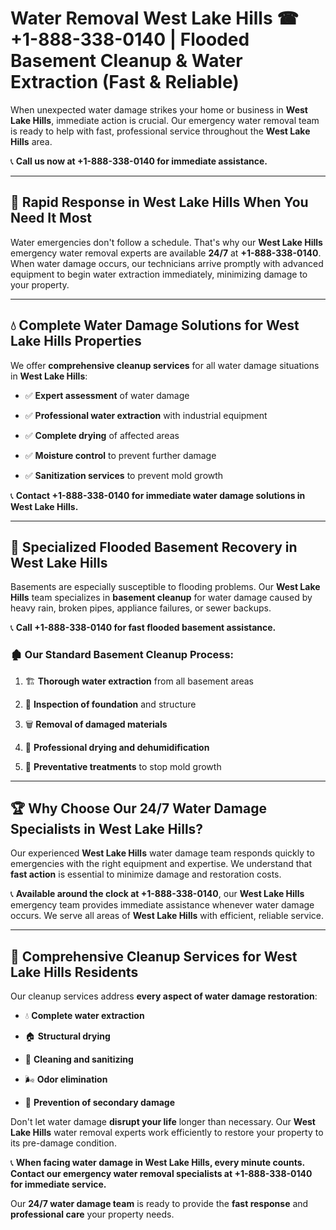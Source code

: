 # Water Removal West Lake Hills ☎ +1-888-338-0140 | Flooded Basement Cleanup & Water Extraction (Fast & Reliable)

When unexpected water damage strikes your home or business in **West Lake Hills**, immediate action is crucial. Our emergency water removal team is ready to help with fast, professional service throughout the **West Lake Hills** area. 

📞 **Call us now at +1-888-338-0140 for immediate assistance.**
---
## 🚀 Rapid Response in West Lake Hills When You Need It Most
Water emergencies don't follow a schedule. That's why our **West Lake Hills** emergency water removal experts are available **24/7** at **+1-888-338-0140**. When water damage occurs, our technicians arrive promptly with advanced equipment to begin water extraction immediately, minimizing damage to your property.
---
## 💧 Complete Water Damage Solutions for West Lake Hills Properties
We offer **comprehensive cleanup services** for all water damage situations in **West Lake Hills**:
- ✅ **Expert assessment** of water damage  
- ✅ **Professional water extraction** with industrial equipment  
- ✅ **Complete drying** of affected areas  
- ✅ **Moisture control** to prevent further damage  
- ✅ **Sanitization services** to prevent mold growth  
📞 **Contact +1-888-338-0140 for immediate water damage solutions in West Lake Hills.**
---
## 🌊 Specialized Flooded Basement Recovery in West Lake Hills
Basements are especially susceptible to flooding problems. Our **West Lake Hills** team specializes in **basement cleanup** for water damage caused by heavy rain, broken pipes, appliance failures, or sewer backups. 
📞 **Call +1-888-338-0140 for fast flooded basement assistance.**
### 🏚️ Our Standard Basement Cleanup Process:
1. 🏗️ **Thorough water extraction** from all basement areas  
2. 🔎 **Inspection of foundation** and structure  
3. 🗑️ **Removal of damaged materials**  
4. 💨 **Professional drying and dehumidification**  
5. 🚫 **Preventative treatments** to stop mold growth  
---
## 🏆 Why Choose Our 24/7 Water Damage Specialists in West Lake Hills?
Our experienced **West Lake Hills** water damage team responds quickly to emergencies with the right equipment and expertise. We understand that **fast action** is essential to minimize damage and restoration costs.
📞 **Available around the clock at +1-888-338-0140**, our **West Lake Hills** emergency team provides immediate assistance whenever water damage occurs. We serve all areas of **West Lake Hills** with efficient, reliable service.
---
## 🧹 Comprehensive Cleanup Services for West Lake Hills Residents
Our cleanup services address **every aspect of water damage restoration**:
- 💧 **Complete water extraction**  
- 🏠 **Structural drying**  
- 🧼 **Cleaning and sanitizing**  
- 🌬️ **Odor elimination**  
- 🚫 **Prevention of secondary damage**  
Don't let water damage **disrupt your life** longer than necessary. Our **West Lake Hills** water removal experts work efficiently to restore your property to its pre-damage condition.
📞 **When facing water damage in West Lake Hills, every minute counts. Contact our emergency water removal specialists at +1-888-338-0140 for immediate service.**
Our **24/7 water damage team** is ready to provide the **fast response** and **professional care** your property needs.
